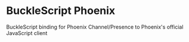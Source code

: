 # BuckleScript Phoenix
BuckleScript binding for Phoenix Channel/Presence to Phoenix's official JavaScript client
